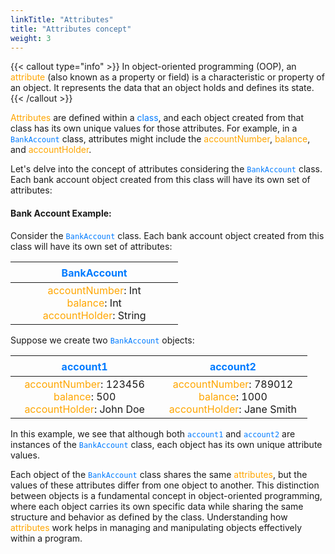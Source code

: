 ```yaml
---
linkTitle: "Attributes"
title: "Attributes concept"
weight: 3
---
```


{{< callout type="info" >}}
In object-oriented programming (OOP), an <font color="#FFA600">attribute</font> (also known as a property or field) is a characteristic or property of an object. It represents the data that an object holds and defines its state.
{{< /callout >}}

<font color="#FFA600">Attributes</font> are defined within a <font color="#007bff">class</font>, and each object created from that class has its own unique values for those attributes. For example, in a <font color="#007bff">`BankAccount`</font> class, attributes might include the <font color="#FFA600">accountNumber</font>, <font color="#FFA600">balance</font>, and <font color="#FFA600">accountHolder</font>.

Let's delve into the concept of attributes considering the <font color="#007bff">`BankAccount`</font> class. Each bank account object created from this class will have its own set of attributes:

#### Bank Account Example:

Consider the <font color="#007bff">`BankAccount`</font> class. Each bank account object created from this class will have its own set of attributes:

|ㅤㅤㅤㅤㅤ<font color="#007bff">BankAccount</font>ㅤㅤㅤㅤㅤ|
|:--:|
| <font color="#FFA600">accountNumber</font>: Int <br/> <font color="#FFA600">balance</font>: Int <br/> <font color="#FFA600">accountHolder</font>: String |

Suppose we create two <font color="#007bff">`BankAccount`</font> objects:

| ㅤㅤㅤㅤㅤ<font color="#007bff">account1</font>ㅤㅤㅤㅤㅤ | ㅤㅤㅤㅤㅤ<font color="#007bff">account2</font>ㅤㅤㅤㅤㅤ |
|:--:|:--:|
| <font color="#FFA600">accountNumber</font>: 123456 <br/> <font color="#FFA600">balance</font>: 500 <br/> <font color="#FFA600">accountHolder</font>: John Doe | <font color="#FFA600">accountNumber</font>: 789012 <br/> <font color="#FFA600">balance</font>: 1000 <br/> <font color="#FFA600">accountHolder</font>: Jane Smith |

In this example, we see that although both <font color="#007bff">`account1`</font> and <font color="#007bff">`account2`</font> are instances of the <font color="#007bff">`BankAccount`</font> class, each object has its own unique attribute values. 

Each object of the <font color="#007bff">`BankAccount`</font> class shares the same <font color="#FFA600">attributes</font>, but the values of these attributes differ from one object to another.
This distinction between objects is a fundamental concept in object-oriented programming, where each object carries its own specific data while sharing the same structure and behavior as defined by the class. Understanding how <font color="#FFA600">attributes</font> work helps in managing and manipulating objects effectively within a program.